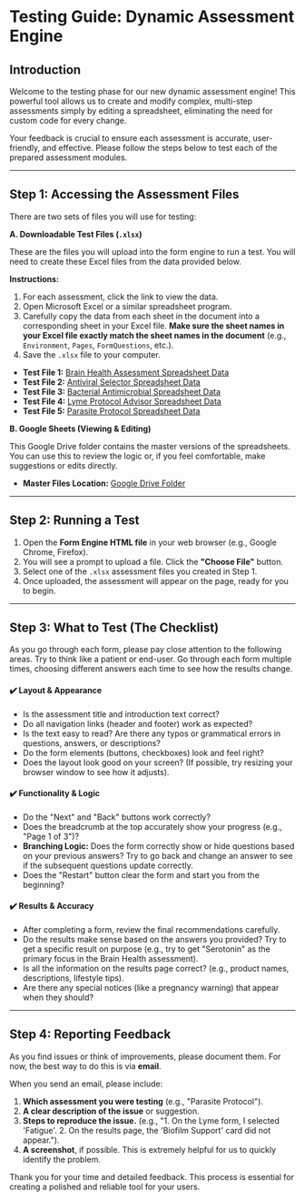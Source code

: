 
# Testing Guide: Dynamic Assessment Engine

## Introduction

Welcome to the testing phase for our new dynamic assessment engine! This powerful tool allows us to create and modify complex, multi-step assessments simply by editing a spreadsheet, eliminating the need for custom code for every change.

Your feedback is crucial to ensure each assessment is accurate, user-friendly, and effective. Please follow the steps below to test each of the prepared assessment modules.

---

## Step 1: Accessing the Assessment Files

There are two sets of files you will use for testing:

**A. Downloadable Test Files (`.xlsx`)**

These are the files you will upload into the form engine to run a test. You will need to create these Excel files from the data provided below.

**Instructions:**
1.  For each assessment, click the link to view the data.
2.  Open Microsoft Excel or a similar spreadsheet program.
3.  Carefully copy the data from each sheet in the document into a corresponding sheet in your Excel file. **Make sure the sheet names in your Excel file exactly match the sheet names in the document** (e.g., `Environment`, `Pages`, `FormQuestions`, etc.).
4.  Save the `.xlsx` file to your computer.

* **Test File 1:** [Brain Health Assessment Spreadsheet Data](immersive://parasite_protocol_spreadsheet?version=1)
* **Test File 2:** [Antiviral Selector Spreadsheet Data](immersive://antiviral_spreadsheet?version=1)
* **Test File 3:** [Bacterial Antimicrobial Spreadsheet Data](immersive://bacterial_antimicrobial_spreadsheet?version=1)
* **Test File 4:** [Lyme Protocol Advisor Spreadsheet Data](immersive://lyme_protocol_spreadsheet?version=1)
* **Test File 5:** [Parasite Protocol Spreadsheet Data](immersive://parasite_protocol_spreadsheet?version=1)

**B. Google Sheets (Viewing & Editing)**

This Google Drive folder contains the master versions of the spreadsheets. You can use this to review the logic or, if you feel comfortable, make suggestions or edits directly.

* **Master Files Location:** [Google Drive Folder](https://drive.google.com/drive/folders/1IsRacddI_b3zgmIx0X7S5Bw1G5FY2cPg?usp=drive_link)

---

## Step 2: Running a Test

1.  Open the **Form Engine HTML file** in your web browser (e.g., Google Chrome, Firefox).
2.  You will see a prompt to upload a file. Click the **"Choose File"** button.
3.  Select one of the `.xlsx` assessment files you created in Step 1.
4.  Once uploaded, the assessment will appear on the page, ready for you to begin.

---

## Step 3: What to Test (The Checklist)

As you go through each form, please pay close attention to the following areas. Try to think like a patient or end-user. Go through each form multiple times, choosing different answers each time to see how the results change.

#### ✔️ **Layout & Appearance**
* Is the assessment title and introduction text correct?
* Do all navigation links (header and footer) work as expected?
* Is the text easy to read? Are there any typos or grammatical errors in questions, answers, or descriptions?
* Do the form elements (buttons, checkboxes) look and feel right?
* Does the layout look good on your screen? (If possible, try resizing your browser window to see how it adjusts).

#### ✔️ **Functionality & Logic**
* Do the "Next" and "Back" buttons work correctly?
* Does the breadcrumb at the top accurately show your progress (e.g., "Page 1 of 3")?
* **Branching Logic:** Does the form correctly show or hide questions based on your previous answers? Try to go back and change an answer to see if the subsequent questions update correctly.
* Does the "Restart" button clear the form and start you from the beginning?

#### ✔️ **Results & Accuracy**
* After completing a form, review the final recommendations carefully.
* Do the results make sense based on the answers you provided? Try to get a specific result on purpose (e.g., try to get "Serotonin" as the primary focus in the Brain Health assessment).
* Is all the information on the results page correct? (e.g., product names, descriptions, lifestyle tips).
* Are there any special notices (like a pregnancy warning) that appear when they should?

---

## Step 4: Reporting Feedback

As you find issues or think of improvements, please document them. For now, the best way to do this is via **email**.

When you send an email, please include:

1.  **Which assessment you were testing** (e.g., "Parasite Protocol").
2.  **A clear description of the issue** or suggestion.
3.  **Steps to reproduce the issue.** (e.g., "1. On the Lyme form, I selected 'Fatigue'. 2. On the results page, the 'Biofilm Support' card did not appear.").
4.  **A screenshot**, if possible. This is extremely helpful for us to quickly identify the problem.

Thank you for your time and detailed feedback. This process is essential for creating a polished and reliable tool for your users.
